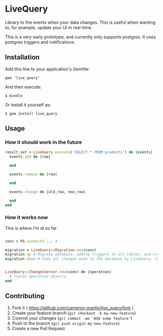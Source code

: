 # LiveQuery

Library to fire events when your data changes. This is useful when wanting to, for example, update your UI in real-time.

This is a very early prototype, and currently only supports postgres. It uses postgres triggers and notifications.

## Installation

Add this line to your application's Gemfile:

    gem 'live_query'

And then execute:

    $ bundle

Or install it yourself as:

    $ gem install live_query

## Usage

### How it should work in the future

```ruby
result_set = LiveQuery.execute('SELECT * FROM products') do |events|
  events.add do |row|

  end

  events.remove do |row|

  end

  events.change do |old_row, new_row|

  end
end
```

### How it works now

This is where I'm at so far

```ruby

conn = PG.connect( ... )

migration = LiveQuery::Migration.new(conn)
migration.up # Migrate database, adding triggers to all tables, and creating a live_query_log table
migration.down # Undo all changes made to the database by LiveQuery, including dropping the live_query_log table


LiveQuery::ChangesServer.new(conn) do |operation|
  # Yields Operation objects.
end

```


## Contributing

1. Fork it ( https://github.com/cameron-martin/live_query/fork )
2. Create your feature branch (`git checkout -b my-new-feature`)
3. Commit your changes (`git commit -am 'Add some feature'`)
4. Push to the branch (`git push origin my-new-feature`)
5. Create a new Pull Request
